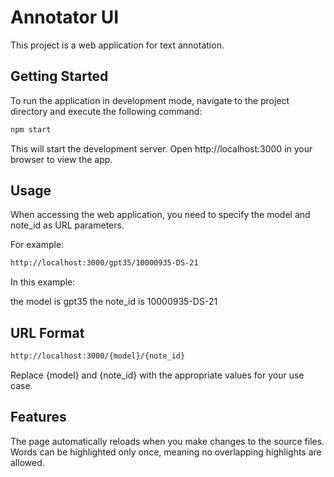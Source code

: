 # Annotator UI

This project is a web application for text annotation.

## Getting Started

To run the application in development mode, navigate to the project directory and execute the following command:

```bash
npm start
```

This will start the development server. Open http://localhost:3000 in your browser to view the app.

## Usage
When accessing the web application, you need to specify the model and note_id as URL parameters.

For example:

```bash
http://localhost:3000/gpt35/10000935-DS-21
```

In this example:

the model is gpt35
the note_id is 10000935-DS-21

## URL Format

```bash
http://localhost:3000/{model}/{note_id}
```
Replace {model} and {note_id} with the appropriate values for your use case.

## Features
The page automatically reloads when you make changes to the source files.
Words can be highlighted only once, meaning no overlapping highlights are allowed.